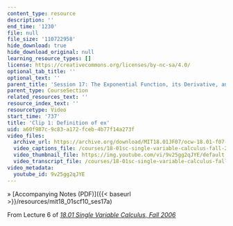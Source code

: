```yaml
---
content_type: resource
description: ''
end_time: '1230'
file: null
file_size: '110722958'
hide_download: true
hide_download_original: null
learning_resource_types: []
license: https://creativecommons.org/licenses/by-nc-sa/4.0/
optional_tab_title: ''
optional_text: ''
parent_title: 'Session 17: The Exponential Function, its Derivative, and its Inverse'
parent_type: CourseSection
related_resources_text: ''
resource_index_text: ''
resourcetype: Video
start_time: '737'
title: 'Clip 1: Definition of ex'
uid: a60f987c-9c83-a172-fceb-4b77f14a273f
video_files:
  archive_url: https://archive.org/download/MIT18.01JF07/ocw-18.01-f07-lec06_300k.mp4
  video_captions_file: /courses/18-01sc-single-variable-calculus-fall-2010/2884af93f4805962962011232716c58d_9v25gg2qJYE.vtt
  video_thumbnail_file: https://img.youtube.com/vi/9v25gg2qJYE/default.jpg
  video_transcript_file: /courses/18-01sc-single-variable-calculus-fall-2010/d120e3bf7a3716dddb2e72463a9d42a7_9v25gg2qJYE.pdf
video_metadata:
  youtube_id: 9v25gg2qJYE
---
```




» [Accompanying Notes (PDF)]({{< baseurl >}}/resources/mit18_01scf10_ses17a)

From Lecture 6 of [_18.01 Single Variable Calculus, Fall 2006_](/courses/18-01-single-variable-calculus-fall-2006/pages/video-lectures)

